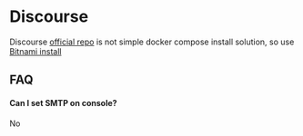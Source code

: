 # Discourse

Discourse [official repo](https://github.com/discourse/discourse/blob/main/docs/INSTALL-cloud.md) is not simple docker compose install solution, so use [Bitnami install](https://hub.docker.com/r/bitnami/discourse)

## FAQ

#### Can I set SMTP on console?

No
